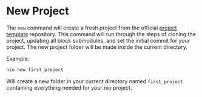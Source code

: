 # New Project

The `new` command will create a fresh project from the official [project template](https;//github.com/niolabs/project_template) repository. This command will run through the steps of cloning the project, updating all block submodules, and set the initial commit for your project. The new project folder will be made inside the current directory.

Example:
```bash
nio new first_project
```
Will create a new folder in your current directory named `first_project` containing everything needed for your nio project.
